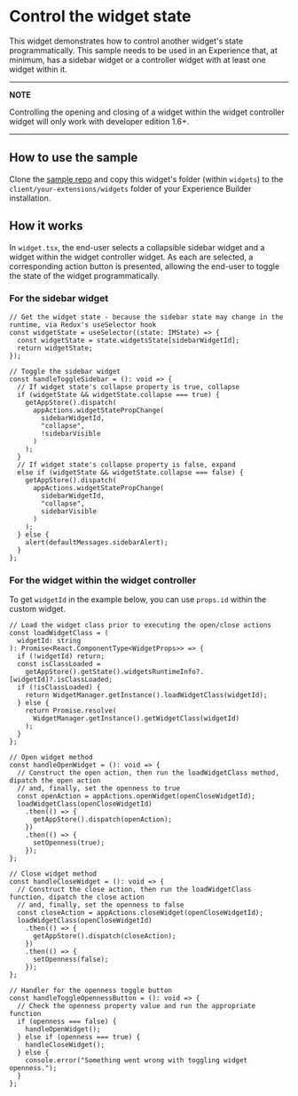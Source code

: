 # Control the widget state

This widget demonstrates how to control another widget's state programmatically. This sample needs to be used in an Experience that, at minimum, has a sidebar widget or a controller widget with at least one widget within it.

---

**NOTE**

Controlling the opening and closing of a widget within the widget controller widget will only work with developer edition 1.6+.

---

## How to use the sample

Clone the [sample repo](https://github.com/esri/arcgis-experience-builder-sdk-resources) and copy this widget's folder (within `widgets`) to the `client/your-extensions/widgets` folder of your Experience Builder installation.

## How it works

In `widget.tsx`, the end-user selects a collapsible sidebar widget and a widget within the widget controller widget. As each are selected, a corresponding action button is presented, allowing the end-user to toggle the state of the widget programmatically.

### For the sidebar widget

```tsx
// Get the widget state - because the sidebar state may change in the runtime, via Redux's useSelector hook
const widgetState = useSelector((state: IMState) => {
  const widgetState = state.widgetsState[sidebarWidgetId];
  return widgetState;
});

// Toggle the sidebar widget
const handleToggleSidebar = (): void => {
  // If widget state's collapse property is true, collapse
  if (widgetState && widgetState.collapse === true) {
    getAppStore().dispatch(
      appActions.widgetStatePropChange(
        sidebarWidgetId,
        "collapse",
        !sidebarVisible
      )
    );
  }
  // If widget state's collapse property is false, expand
  else if (widgetState && widgetState.collapse === false) {
    getAppStore().dispatch(
      appActions.widgetStatePropChange(
        sidebarWidgetId,
        "collapse",
        sidebarVisible
      )
    );
  } else {
    alert(defaultMessages.sidebarAlert);
  }
};
```

### For the widget within the widget controller

To get `widgetId` in the example below, you can use `props.id` within the custom widget.

```tsx
// Load the widget class prior to executing the open/close actions
const loadWidgetClass = (
  widgetId: string
): Promise<React.ComponentType<WidgetProps>> => {
  if (!widgetId) return;
  const isClassLoaded =
    getAppStore().getState().widgetsRuntimeInfo?.[widgetId]?.isClassLoaded;
  if (!isClassLoaded) {
    return WidgetManager.getInstance().loadWidgetClass(widgetId);
  } else {
    return Promise.resolve(
      WidgetManager.getInstance().getWidgetClass(widgetId)
    );
  }
};

// Open widget method
const handleOpenWidget = (): void => {
  // Construct the open action, then run the loadWidgetClass method, dipatch the open action
  // and, finally, set the openness to true
  const openAction = appActions.openWidget(openCloseWidgetId);
  loadWidgetClass(openCloseWidgetId)
    .then(() => {
      getAppStore().dispatch(openAction);
    })
    .then(() => {
      setOpenness(true);
    });
};

// Close widget method
const handleCloseWidget = (): void => {
  // Construct the close action, then run the loadWidgetClass function, dipatch the close action
  // and, finally, set the openness to false
  const closeAction = appActions.closeWidget(openCloseWidgetId);
  loadWidgetClass(openCloseWidgetId)
    .then(() => {
      getAppStore().dispatch(closeAction);
    })
    .then(() => {
      setOpenness(false);
    });
};

// Handler for the openness toggle button
const handleToggleOpennessButton = (): void => {
  // Check the openness property value and run the appropriate function
  if (openness === false) {
    handleOpenWidget();
  } else if (openness === true) {
    handleCloseWidget();
  } else {
    console.error("Something went wrong with toggling widget openness.");
  }
};
```
